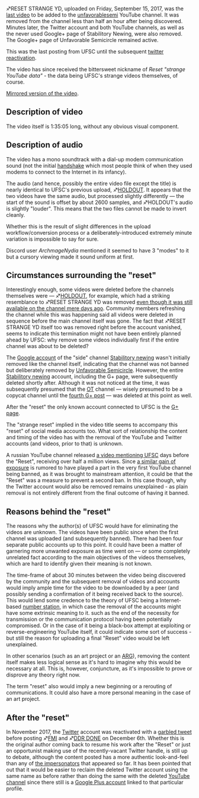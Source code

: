 ♐RESET STRANGE YD, uploaded on Friday, September 15, 2017, was the [last
video](https://www.youtube.com/watch?v=T-2zJNqzm24) to be added to the
[unfavorablesemi](unfavorablesemi "wikilink") YouTube channel. It was
removed from the channel less than half an hour after being discovered.
Minutes later, the Twitter account and both YouTube channels, as well as
the never used Google+ page of Stabilitory Newing, were also removed.
The Google+ page of Unfavorable Semicircle remained active.

This was the last posting from UFSC until the subsequent [twitter
reactivation](November_25th_tweet "wikilink").

The video has since received the bittersweet nickname of *Reset "strange
YouTube data"* - the data being UFSC's strange videos themselves, of
course.

[Mirrored version of the video](https://vimeo.com/234123114).

## Description of video

The video itself is 1:35:05 long, without any obvious visual component.

## Description of audio

The video has a mono soundtrack with a dial-up modem communication sound
(not the initial [handshake](Handshake "wikilink") which most people
think of when they used modems to connect to the Internet in its
infancy).

The audio (and hence, possibly the entire video file except the title)
is nearly identical to UFSC's previous upload,
♐[HOLDOUT](HOLDOUT "wikilink"). It appears that the two videos have
the same audio, but processed slightly differently — the start of the
sound is offset by about 2600 samples, and ♐HOLDOUT's audio is slightly
"louder". This means that the two files cannot be made to invert
cleanly.

Whether this is the result of slight differences in the upload
workflow/conversion process or a deliberately-introduced extremely
minute variation is impossible to say for sure.

Discord user *ArchmageNydia* mentioned it seemed to have 3 "modes" to it
but a cursory viewing made it sound uniform at first.

## Circumstances surrounding the "reset"

Interestingly enough, some videos were deleted before the channels
themselves were — ♐[HOLDOUT](HOLDOUT "wikilink"), for example, which had
a striking resemblance to ♐RESET STRANGE YD was removed [even though it
was still available on the channel mere days
ago](https://www.reddit.com/r/UnfavorableSemicircle/comments/6zv6xo/analysis_of_youtube_videos_tags/).
Community members refreshing the channel while this was happening said
all videos were deleted in sequence before the main channel itself was
gone. The fact that ♐RESET STRANGE YD itself too was removed right
before the account vanished, seems to indicate this termination might
not have been entirely planned ahead by UFSC: why remove some videos
individually first if the entire channel was about to be deleted?

The [Google account](https://plus.google.com/108824780070855758042) of
the "side" channel [Stabilitory newing](Stabilitory_newing "wikilink")
wasn't initially removed like the channel itself, indicating that the
channel was not banned but deliberately removed by [Unfavorable
Semicircle](Unfavorable_Semicircle "wikilink"). However, the entire
[Stabilitory newing](Stabilitory_newing "wikilink") account, including
the G+ page, were subsequently deleted shortly after. Although it was
not noticed at the time, it was subsequently presumed that the
[OT](OT "wikilink") channel — wisely presumed to be a copycat channel
until the [fourth G+ post](Google_Plus#G.2B_post_4 "wikilink") — was
deleted at this point as well.

After the "reset" the only known account connected to UFSC is the [G+
page](https://plus.google.com/100522957117354193465).

The "strange reset" implied in the video title seems to accompany this
"reset" of social media accounts too. What sort of relationship the
content and timing of the video has with the removal of the YouTube and
Twitter accounts (and videos, prior to that) is unknown.

A russian YouTube channel released [a video mentioning
UFSC](https://www.youtube.com/watch?v=VJQffJgDEG8) days before the
"Reset", receiving over half a million views. Since [a similar gain of
exposure](http://www.bbc.com/future/story/20160225-the-quest-to-solve-youtubes-strangest-mystery)
is rumored to have played a part in the very first YouTube channel being
banned, as it was brought to mainstream attention, it could be that the
"Reset" was a measure to prevent a second ban. In this case though, why
the Twitter account would also be removed remains unexplained - as plain
removal is not entirely different from the final outcome of having it
banned.

## Reasons behind the "reset"

The reasons why the author(s) of UFSC would have for eliminating the
videos are unknown. The videos have been public since when the first
channel was uploaded (and subsequently banned). There had been four
separate public accounts up to this point. It could have been a matter
of garnering more unwanted exposure as time went on — or some completely
unrelated fact according to the main objectives of the videos
themselves, which are hard to identify given their meaning is not known.

The time-frame of about 30 minutes between the video being discovered by
the community and the subsequent removal of videos and accounts would
imply ample time for the video to be downloaded by a peer (and possibly
sending a confirmation of it being received back to the source). This
would lend some credence to the theory of UFSC being a Internet-based
[number station](https://en.wikipedia.org/wiki/Numbers_station), in
which case the removal of the accounts might have some extrinsic meaning
to it. such as the end of the necessity for transmission or the
communication protocol having been potentially compromised. Or in the
case of it being a black-box attempt at exploiting or
reverse-engineering YouTube itself, it could indicate some sort of
success - but still the reason for uploading a final "Reset" video would
be left unexplained.

In other scenarios (such as an art project or an
[ARG](https://en.wikipedia.org/wiki/Alternate_reality_game)), removing
the content itself makes less logical sense as it's hard to imagine why
this would be necessary at all. This is, however, conjuncture, as it's
impossible to prove or disprove any theory right now.

The term "reset" also would imply a new beginning or a rerouting of
communications. It could also have a more personal meaning in the case
of an art project.

## After the "reset"

In November 2017, the [Twitter](Twitter "wikilink") account was
reactivated with a [garbled tweet](November_25th_tweet "wikilink")
before posting ♐[FMI](FMI "wikilink") and ♐[DDR
DONE](DDR_DONE "wikilink") on December 6th. Whether this is the original
author coming back to resume his work after the "Reset" or just an
opportunist making use of the recently-vacant Twitter handle, is still
up to debate, although the content posted has a more authentic
look-and-feel than any of [the
impersonators](Real_and_Fake_channels "wikilink") that appeared so far.
It has been pointed that out that it would be easier to reclaim the
deleted Twitter account using the same name as before rather than doing
the same with the deleted [YouTube channel](YouTube_channel "wikilink")
since there still is a [Google Plus
account](Google_Plus_account "wikilink") linked to that particular
profile.
